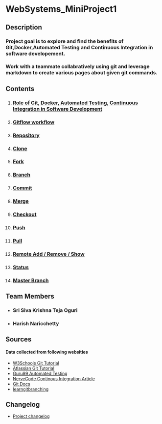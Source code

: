 # WebSystems_MiniProject1

## Description
### Project goal is to explore and find the benefits of Git,Docker,Automated Testing and Continuous Integration in software developement.
### Work with a teammate collabratively using git and leverage markdown to create various pages about given git commands.

## Contents
1. ### [Role of Git, Docker, Automated Testing, Continuous Integration in Software Development](/SD_Practices.md)
2. ### [Gitflow workflow](/Gitflow.md)
3. ### [Repository](/Repository.md)
4. ### [Clone](/Clone.md)
5. ### [Fork](/Fork.md)
6. ### [Branch](/Branch.md)
7. ### [Commit](/Commit.md)
8. ### [Merge](/Merge.md)
9. ### [Checkout](/Checkout.md)
10. ### [Push](/push.md)
11. ### [Pull](/pull.md)
12. ### [Remote Add / Remove / Show](/Remote.md)
13. ### [Status](/Status.md)
14. ### [Master Branch](/Master.md)

## Team Members
- ### Sri Siva Krishna Teja Oguri
- ### Harish Naricchetty

## Sources
#### Data collected from following websities
- [W3Schools Git Tutorial](https://www.w3schools.com/whatis/whatis_github.asp "W3Schools")
- [Atlassian Git Tutorial](https://www.atlassian.com/git/tutorials "Atlassian")
- [Guru99 Automated Testing](https://www.guru99.com/automation-testing.html "Guru99")
- [NerveCode Continous Integration Article](https://nevercode.io/blog/what-is-continuous-integration-and-how-to-benefit-from-it/ "NerveCode")
- [Git Docs](https://git-scm.com/docs/ "Git Docs")
- [learngitbranching](https://learngitbranching.js.org/)

## Changelog
- [Project changelog](/Changelog.md)

